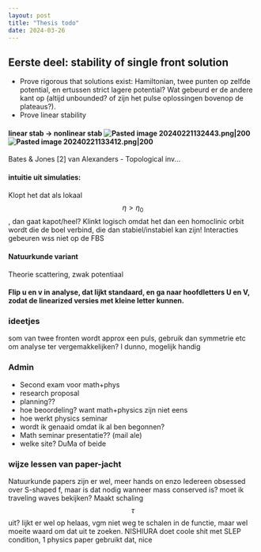 ```yaml
---
layout: post
title: "Thesis todo"
date: 2024-03-26
---
```

## Eerste deel: stability of single front solution
- Prove rigorous that solutions exist: Hamiltonian, twee punten op zelfde potential, en ertussen strict lagere potential? Wat gebeurd er de andere kant op (altijd unbounded? of zijn het pulse oplossingen bovenop de plateaus?).
- Prove linear stability
#### linear stab -> nonlinear stab ![Pasted image 20240221132443.png|200](../thesis-todo/)![Pasted image 20240221133412.png|200](../thesis-todo/)
Bates & Jones [2] van Alexanders - Topological inv...

#### intuitie uit simulaties:
Klopt het dat als lokaal $$\eta>\eta_0$$, dan gaat kapot/heel? Klinkt logisch omdat het dan een homoclinic orbit wordt die de boel verbind, die dan stabiel/instabiel kan zijn! Interacties gebeuren wss niet op de FBS 

#### Natuurkunde variant
Theorie scattering, zwak potentiaal

#### Flip u en v in analyse, dat lijkt standaard, en ga naar hoofdletters U en V, zodat de linearized versies met kleine letter kunnen. 


### ideetjes
som van twee fronten wordt approx een puls, gebruik dan symmetrie etc om analyse ter vergemakkelijken? I dunno, mogelijk handig


### Admin
- Second exam voor math+phys
- research proposal
- planning??
- hoe beoordeling? want math+physics zijn niet eens
- hoe werkt physics seminar
- wordt ik genaaid omdat ik al ben begonnen?
- Math seminar presentatie?? (mail ale)
- welke site? DuMa of beide

### wijze lessen van paper-jacht
Natuurkunde papers zijn er wel, meer hands on enzo
Iedereen obsessed over S-shaped f, maar is dat nodig wanneer mass conserved is?
moet ik traveling waves bekijken? 
Maakt schaling $$\tau$$ uit? lijkt er wel op helaas, vgm niet weg te schalen in de functie, maar wel moeite waard om dat uit te zoeken.
NISHIURA doet coole shit met SLEP condition, 1 physics paper gebruikt dat, nice

